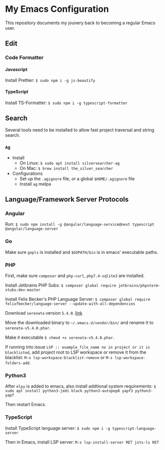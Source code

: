 # My Emacs Configuration

This repository documents my jounery back to becoming a regular Emacs user.

## Edit

### Code Formatter

#### Javascript
Install Prettier: `$ sudo npm i -g js-beautify`

#### TypeScript
Install TS-Formatter: `$ sudo npm i -g typescript-formatter`

## Search
Several tools need to be installed to allow fast project traversal and string search.

### `Ag`
* Install
  * On Linux: `$ sudo apt install silversearcher-ag`
  * On Mac: `$ brew install the_silver_searcher`
* Configurations
  * Set up the `.agignore` file, or a global `$HOME/.agignore` file
  * Install `ag` melpa


## Language/Framework Server Protocols

### Angular
Run: `$ sudo npm install -g @angular/language-service@next typescript @angular/language-server`

### Go
Make sure `gopls` is installed and `$GOPATH/bin` is in emacs' executable paths.

### PHP

First, make sure `composer` and `php-curl`, `php7.4-sqlite3` are installed.

Install Jetbrains PHP Subs: `$ composer global require jetbrains/phpstorm-stubs:dev-master`

Install Felix Becker's PHP Language Server: `$ composer global require felixfbecker/language-server --update-with-all-dependencies`

Download `serenata` version `5.4.0`. [link](https://gitlab.com/Serenata/Serenata/-/releases)

Move the downloaded binary to `~/.emacs.d/vendor/bin/` and rename it to `serenata-v5.4.0.phar`.

Make it executable `$ chmod +x serenata-v5.4.0.phar`.

If running into issue `LSP :: example_file_name no in project or it is blacklisted`, add project root
to LSP workspace or remove it from the blacklist:
`M-x lsp-workspace-blacklist-remove` or `M-s lsp-workspace-folders-add`.

### Python3
After `elpy` is added to emacs, also install addtional system requirements:
`$ sudo apt install python3-jedi black python3-autopep8 yapf3 python3-yapf`

Then restart Emacs.

### TypeScript
Install TypeScript language server:
`$ sudo npm i -g typescript-language-server`

Then in Emacs, install LSP server:
`M-x lsp-install-server RET jsts-ls RET`
